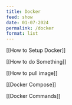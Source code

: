 ```yaml
---
title: Docker
feed: show
date: 01-07-2024
permalink: /docker
format: list
---
```


[[How to Setup Docker]]

[[How to do Something]]

[[How to pull image]]

[[Docker Compose]]

[[Docker Commands]]